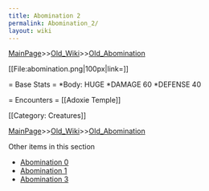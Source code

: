 ```yaml
---
title: Abomination 2
permalink: Abomination_2/
layout: wiki
---
```


[MainPage](/keeperrl_wiki/ "wikilink")>>[Old_Wiki](/keeperrl_wiki/Old_Wiki "wikilink")>>[Old_Abomination](/keeperrl_wiki/Old_Abomination "wikilink")

[[File:abomination.png|100px|link=]]

= Base Stats =
*Body: HUGE
*DAMAGE 60
*DEFENSE 40 

= Encounters =
[[Adoxie Temple]]

[[Category: Creatures]]

[MainPage](/keeperrl_wiki/ "wikilink")>>[Old_Wiki](/keeperrl_wiki/Old_Wiki "wikilink")>>[Old_Abomination](/keeperrl_wiki/Old_Abomination "wikilink")

Other items in this section
-    [Abomination 0](/keeperrl_wiki/Abomination_0 "wikilink")
-    [Abomination 1](/keeperrl_wiki/Abomination_1 "wikilink")
-    [Abomination 3](/keeperrl_wiki/Abomination_3 "wikilink")
